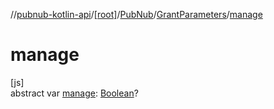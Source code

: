 //[pubnub-kotlin-api](../../../../index.md)/[[root]](../../index.md)/[PubNub](../index.md)/[GrantParameters](index.md)/[manage](manage.md)

# manage

[js]\
abstract var [manage](manage.md): [Boolean](https://kotlinlang.org/api/latest/jvm/stdlib/kotlin-stdlib/kotlin/-boolean/index.html)?
